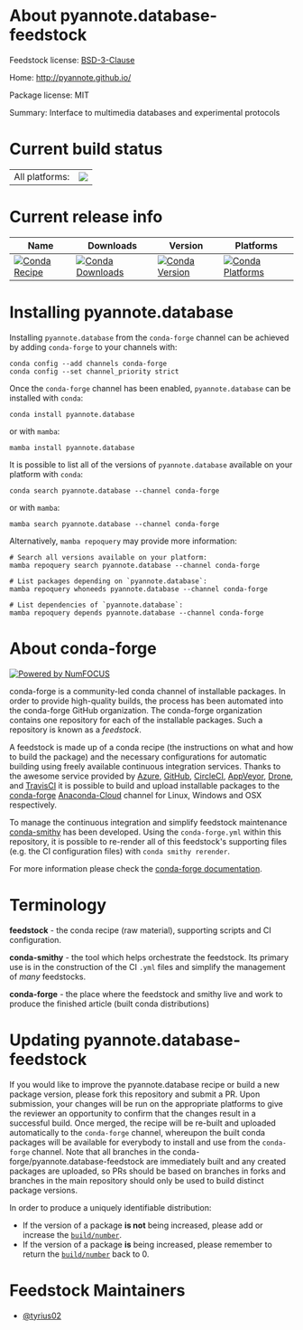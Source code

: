 About pyannote.database-feedstock
=================================

Feedstock license: [BSD-3-Clause](https://github.com/conda-forge/pyannote.database-feedstock/blob/main/LICENSE.txt)

Home: http://pyannote.github.io/

Package license: MIT

Summary: Interface to multimedia databases and experimental protocols

Current build status
====================


<table><tr><td>All platforms:</td>
    <td>
      <a href="https://dev.azure.com/conda-forge/feedstock-builds/_build/latest?definitionId=13654&branchName=main">
        <img src="https://dev.azure.com/conda-forge/feedstock-builds/_apis/build/status/pyannote.database-feedstock?branchName=main">
      </a>
    </td>
  </tr>
</table>

Current release info
====================

| Name | Downloads | Version | Platforms |
| --- | --- | --- | --- |
| [![Conda Recipe](https://img.shields.io/badge/recipe-pyannote.database-green.svg)](https://anaconda.org/conda-forge/pyannote.database) | [![Conda Downloads](https://img.shields.io/conda/dn/conda-forge/pyannote.database.svg)](https://anaconda.org/conda-forge/pyannote.database) | [![Conda Version](https://img.shields.io/conda/vn/conda-forge/pyannote.database.svg)](https://anaconda.org/conda-forge/pyannote.database) | [![Conda Platforms](https://img.shields.io/conda/pn/conda-forge/pyannote.database.svg)](https://anaconda.org/conda-forge/pyannote.database) |

Installing pyannote.database
============================

Installing `pyannote.database` from the `conda-forge` channel can be achieved by adding `conda-forge` to your channels with:

```
conda config --add channels conda-forge
conda config --set channel_priority strict
```

Once the `conda-forge` channel has been enabled, `pyannote.database` can be installed with `conda`:

```
conda install pyannote.database
```

or with `mamba`:

```
mamba install pyannote.database
```

It is possible to list all of the versions of `pyannote.database` available on your platform with `conda`:

```
conda search pyannote.database --channel conda-forge
```

or with `mamba`:

```
mamba search pyannote.database --channel conda-forge
```

Alternatively, `mamba repoquery` may provide more information:

```
# Search all versions available on your platform:
mamba repoquery search pyannote.database --channel conda-forge

# List packages depending on `pyannote.database`:
mamba repoquery whoneeds pyannote.database --channel conda-forge

# List dependencies of `pyannote.database`:
mamba repoquery depends pyannote.database --channel conda-forge
```


About conda-forge
=================

[![Powered by
NumFOCUS](https://img.shields.io/badge/powered%20by-NumFOCUS-orange.svg?style=flat&colorA=E1523D&colorB=007D8A)](https://numfocus.org)

conda-forge is a community-led conda channel of installable packages.
In order to provide high-quality builds, the process has been automated into the
conda-forge GitHub organization. The conda-forge organization contains one repository
for each of the installable packages. Such a repository is known as a *feedstock*.

A feedstock is made up of a conda recipe (the instructions on what and how to build
the package) and the necessary configurations for automatic building using freely
available continuous integration services. Thanks to the awesome service provided by
[Azure](https://azure.microsoft.com/en-us/services/devops/), [GitHub](https://github.com/),
[CircleCI](https://circleci.com/), [AppVeyor](https://www.appveyor.com/),
[Drone](https://cloud.drone.io/welcome), and [TravisCI](https://travis-ci.com/)
it is possible to build and upload installable packages to the
[conda-forge](https://anaconda.org/conda-forge) [Anaconda-Cloud](https://anaconda.org/)
channel for Linux, Windows and OSX respectively.

To manage the continuous integration and simplify feedstock maintenance
[conda-smithy](https://github.com/conda-forge/conda-smithy) has been developed.
Using the ``conda-forge.yml`` within this repository, it is possible to re-render all of
this feedstock's supporting files (e.g. the CI configuration files) with ``conda smithy rerender``.

For more information please check the [conda-forge documentation](https://conda-forge.org/docs/).

Terminology
===========

**feedstock** - the conda recipe (raw material), supporting scripts and CI configuration.

**conda-smithy** - the tool which helps orchestrate the feedstock.
                   Its primary use is in the construction of the CI ``.yml`` files
                   and simplify the management of *many* feedstocks.

**conda-forge** - the place where the feedstock and smithy live and work to
                  produce the finished article (built conda distributions)


Updating pyannote.database-feedstock
====================================

If you would like to improve the pyannote.database recipe or build a new
package version, please fork this repository and submit a PR. Upon submission,
your changes will be run on the appropriate platforms to give the reviewer an
opportunity to confirm that the changes result in a successful build. Once
merged, the recipe will be re-built and uploaded automatically to the
`conda-forge` channel, whereupon the built conda packages will be available for
everybody to install and use from the `conda-forge` channel.
Note that all branches in the conda-forge/pyannote.database-feedstock are
immediately built and any created packages are uploaded, so PRs should be based
on branches in forks and branches in the main repository should only be used to
build distinct package versions.

In order to produce a uniquely identifiable distribution:
 * If the version of a package **is not** being increased, please add or increase
   the [``build/number``](https://docs.conda.io/projects/conda-build/en/latest/resources/define-metadata.html#build-number-and-string).
 * If the version of a package **is** being increased, please remember to return
   the [``build/number``](https://docs.conda.io/projects/conda-build/en/latest/resources/define-metadata.html#build-number-and-string)
   back to 0.

Feedstock Maintainers
=====================

* [@tyrius02](https://github.com/tyrius02/)

